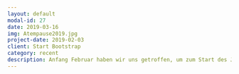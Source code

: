 ```yaml
---
layout: default
modal-id: 27
date: 2019-03-16
img: Atempause2019.jpg
project-date: 2019-02-03
client: Start Bootstrap
category: recent 
description: Anfang Februar haben wir uns getroffen, um zum Start des Jahres einen besinnlichen Nachmittag zu verbringen. Gemeinsam haben wir über das Thema Schöpfung nachgedacht, uns sebst schöpferisch ausprobiert beim Gestalten mit Fimo, und interessante Texte gehört. Zum Abschluss wurde bei Brot und Käse sinniert. Vielen Dank an Thilo und Femke für die Vorbereitung des tollen Nachmittags!
---
```

